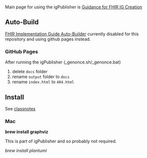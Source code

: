
Main page for using the igPublisher is [Guidance for FHIR IG Creation](https://build.fhir.org/ig/FHIR/ig-guidance/index.html)



## Auto-Build

[FHIR Implementation Guide Auto-Builder](https://github.com/FHIR/auto-ig-builder/blob/master/README.md)
currently disabled for this repository and using github pages instead. 

### GitHub Pages

After running the igPublisher (_genonce.sh/_genonce.bat)

1. delete `docs` folder
2. rename `output` folder to `docs`
3. rename `index.html` to `404.html`

## Install

See [classnotes](classnotes/cibuild.txt)

### Mac

**brew install graphviz**

This is part of igPublisher and so probably not required.

*brew install plantuml*
